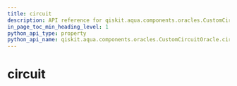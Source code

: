```yaml
---
title: circuit
description: API reference for qiskit.aqua.components.oracles.CustomCircuitOracle.circuit
in_page_toc_min_heading_level: 1
python_api_type: property
python_api_name: qiskit.aqua.components.oracles.CustomCircuitOracle.circuit
---
```


# circuit

